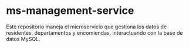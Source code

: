 # ms-management-service
Este repositorio maneja el microservicio que gestiona los datos de residentes, departamentos y encomiendas, interactuando con la base de datos MySQL.
